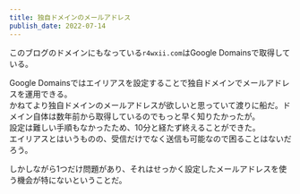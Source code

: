 ```yaml
---
title: 独自ドメインのメールアドレス
publish_date: 2022-07-14
---
```

このブログのドメインにもなっている`r4wxii.com`はGoogle Domainsで取得している。  

Google Domainsではエイリアスを設定することで独自ドメインでメールアドレスを運用できる。  
かねてより独自ドメインのメールアドレスが欲しいと思っていて渡りに船だ。ドメイン自体は数年前から取得しているのでもっと早く知りたかったが。  
設定は難しい手順もなかったため、10分と経たず終えることができた。  
エイリアスとはいうものの、受信だけでなく送信も可能なので困ることはないだろう。

しかしながら1つだけ問題があり、それはせっかく設定したメールアドレスを使う機会が特にないということだ。
